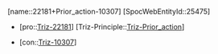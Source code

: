 ﻿---
type: TrizContradiction
aliases:
- 22181+Prior_action-10307
license: CC BY-SA 4.0
copyright: https://github.com/SpocWeb
IsDeleted: false
IsReadOnly: false
Confidential: public
tags: 
- Triz/Contradiction
---
[name::22181+Prior_action-10307]
[SpocWebEntityId::25475]
+ [pro::[Triz-22181](Triz-22181)]
[Triz-Principle::[Triz-Prior_action](tech/Triz/Principle/Triz-Prior_action.md)]
- [con::[Triz-10307](Triz-10307)]

